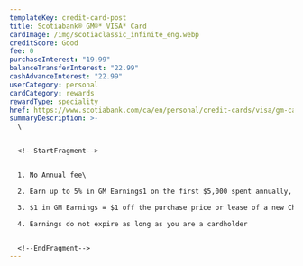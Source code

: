 ```yaml
---
templateKey: credit-card-post
title: Scotiabank® GM®* VISA* Card
cardImage: /img/scotiaclassic_infinite_eng.webp
creditScore: Good
fee: 0
purchaseInterest: "19.99"
balanceTransferInterest: "22.99"
cashAdvanceInterest: "22.99"
userCategory: personal
cardCategory: rewards
rewardType: speciality
href: https://www.scotiabank.com/ca/en/personal/credit-cards/visa/gm-card.html
summaryDescription: >-
  \


  <!--StartFragment-->


  1. No Annual fee\

  2. Earn up to 5% in GM Earnings1 on the first $5,000 spent annually, and 2% thereafter\

  3. $1 in GM Earnings = $1 off the purchase price or lease of a new Chevrolet, Buick, GMC, or Cadillac\

  4. Earnings do not expire as long as you are a cardholder


  <!--EndFragment-->
---
```

